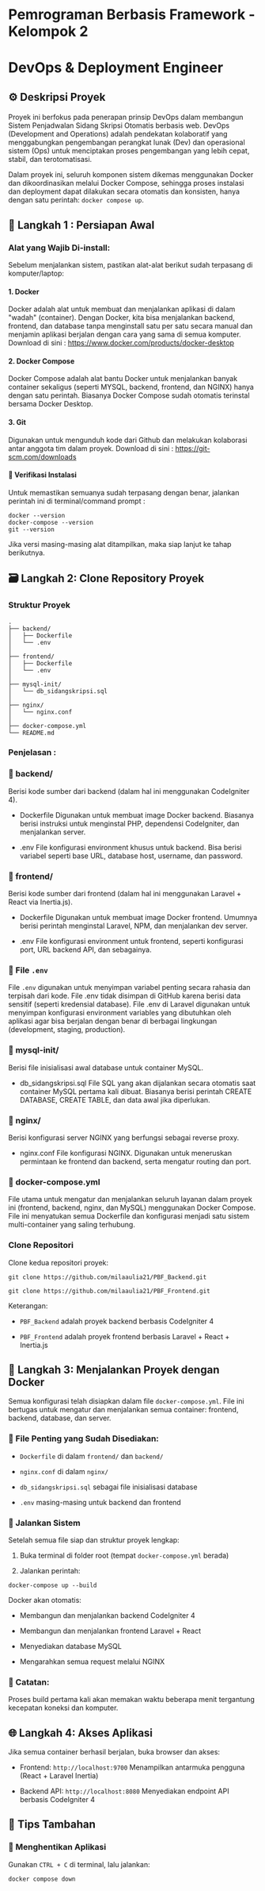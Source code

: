 # Pemrograman Berbasis Framework - Kelompok 2
# DevOps & Deployment Engineer

## ⚙️ Deskripsi Proyek

#### 
Proyek ini berfokus pada penerapan prinsip DevOps dalam membangun Sistem Penjadwalan Sidang Skripsi Otomatis berbasis web. DevOps (Development and Operations) adalah pendekatan kolaboratif yang menggabungkan pengembangan perangkat lunak (Dev) dan operasional sistem (Ops) untuk menciptakan proses pengembangan yang lebih cepat, stabil, dan terotomatisasi.

Dalam proyek ini, seluruh komponen sistem dikemas menggunakan Docker dan dikoordinasikan melalui Docker Compose, sehingga proses instalasi dan deployment dapat dilakukan secara otomatis dan konsisten, hanya dengan satu perintah: `docker compose up`.

## 🔧 Langkah 1 : Persiapan Awal

### Alat yang Wajib Di-install:
Sebelum menjalankan sistem, pastikan alat-alat berikut sudah terpasang di komputer/laptop:

#### 1. Docker
Docker adalah alat untuk membuat dan menjalankan aplikasi di dalam "wadah" (container). Dengan Docker, kita bisa menjalankan backend, frontend, dan database tanpa menginstall satu per satu secara manual dan menjamin aplikasi berjalan dengan cara yang sama di semua komputer.
Download di sini : https://www.docker.com/products/docker-desktop

#### 2. Docker Compose
Docker Compose adalah alat bantu Docker untuk menjalankan banyak container sekaligus (seperti MYSQL, backend, frontend, dan NGINX) hanya dengan satu perintah. Biasanya Docker Compose sudah otomatis terinstal bersama Docker Desktop.

#### 3. Git 
Digunakan untuk mengunduh kode dari Github dan melakukan kolaborasi antar anggota tim dalam proyek. 
Download di sini : https://git-scm.com/downloads

#### 🧪 Verifikasi Instalasi
Untuk memastikan semuanya sudah terpasang dengan benar, jalankan perintah ini di terminal/command prompt :
```
docker --version
docker-compose --version
git --version
```
Jika versi masing-masing alat ditampilkan, maka siap lanjut ke tahap berikutnya. 

## 🗃️ Langkah 2: Clone Repository Proyek


### Struktur Proyek
```
.
├── backend/
│   ├── Dockerfile
│   └── .env
│
├── frontend/
│   ├── Dockerfile
│   └── .env
│
├── mysql-init/
│   └── db_sidangskripsi.sql
│
├── nginx/
│   └── nginx.conf
│
├── docker-compose.yml
└── README.md
```
### Penjelasan :

### 📁 backend/
Berisi kode sumber dari backend (dalam hal ini menggunakan CodeIgniter 4).

- Dockerfile
Digunakan untuk membuat image Docker backend. Biasanya berisi instruksi untuk menginstal PHP, dependensi CodeIgniter, dan menjalankan server.

- .env
File konfigurasi environment khusus untuk backend. Bisa berisi variabel seperti base URL, database host, username, dan password.

### 📁 frontend/
Berisi kode sumber dari frontend (dalam hal ini menggunakan Laravel + React via Inertia.js).

- Dockerfile
Digunakan untuk membuat image Docker frontend. Umumnya berisi perintah menginstal Laravel, NPM, dan menjalankan dev server.

- .env
File konfigurasi environment untuk frontend, seperti konfigurasi port, URL backend API, dan sebagainya.


### 💾 File `.env`
File `.env` digunakan untuk menyimpan variabel penting secara rahasia dan terpisah dari kode. File .env tidak disimpan di GitHub karena berisi data sensitif (seperti kredensial database). File .env di Laravel digunakan untuk menyimpan konfigurasi environment variables yang dibutuhkan oleh aplikasi agar bisa berjalan dengan benar di berbagai lingkungan (development, staging, production).

### 📁 mysql-init/
Berisi file inisialisasi awal database untuk container MySQL.

- db_sidangskripsi.sql
File SQL yang akan dijalankan secara otomatis saat container MySQL pertama kali dibuat. Biasanya berisi perintah CREATE DATABASE, CREATE TABLE, dan data awal jika diperlukan.

### 📁 nginx/
Berisi konfigurasi server NGINX yang berfungsi sebagai reverse proxy.

- nginx.conf
File konfigurasi NGINX. Digunakan untuk meneruskan permintaan ke frontend dan backend, serta mengatur routing dan port.

### 📄 docker-compose.yml
File utama untuk mengatur dan menjalankan seluruh layanan dalam proyek ini (frontend, backend, nginx, dan MySQL) menggunakan Docker Compose. File ini menyatukan semua Dockerfile dan konfigurasi menjadi satu sistem multi-container yang saling terhubung.

### Clone Repositori
Clone kedua repositori proyek:
```
git clone https://github.com/milaaulia21/PBF_Backend.git
```
```
git clone https://github.com/milaaulia21/PBF_Frontend.git
```
Keterangan:

- `PBF_Backend` adalah proyek backend berbasis CodeIgniter 4

- `PBF_Frontend` adalah proyek frontend berbasis Laravel + React + Inertia.js
  
## 🐳 Langkah 3: Menjalankan Proyek dengan Docker

Semua konfigurasi telah disiapkan dalam file `docker-compose.yml`. File ini bertugas untuk mengatur dan menjalankan semua container: frontend, backend, database, dan server.

### 📁 File Penting yang Sudah Disediakan:
- `Dockerfile` di dalam `frontend/` dan `backend/`

- `nginx.conf` di dalam `nginx/`

- `db_sidangskripsi.sql` sebagai file inisialisasi database

- `.env` masing-masing untuk backend dan frontend 

### 🚀 Jalankan Sistem

Setelah semua file siap dan struktur proyek lengkap:

1. Buka terminal di folder root (tempat `docker-compose.yml` berada)

2. Jalankan perintah:
```
docker-compose up --build
```
Docker akan otomatis:

- Membangun dan menjalankan backend CodeIgniter 4

- Membangun dan menjalankan frontend Laravel + React

- Menyediakan database MySQL

- Mengarahkan semua request melalui NGINX

### 📝 Catatan:
Proses build pertama kali akan memakan waktu beberapa menit tergantung kecepatan koneksi dan komputer.

## 🌐 Langkah 4: Akses Aplikasi

Jika semua container berhasil berjalan, buka browser dan akses:
- Frontend: `http://localhost:9700`
Menampilkan antarmuka pengguna (React + Laravel Inertia)

- Backend API: `http://localhost:8080`
Menyediakan endpoint API berbasis CodeIgniter 4

## 📌 Tips Tambahan

### 🔄 Menghentikan Aplikasi

Gunakan `CTRL + C` di terminal, lalu jalankan:
```
docker compose down
```
